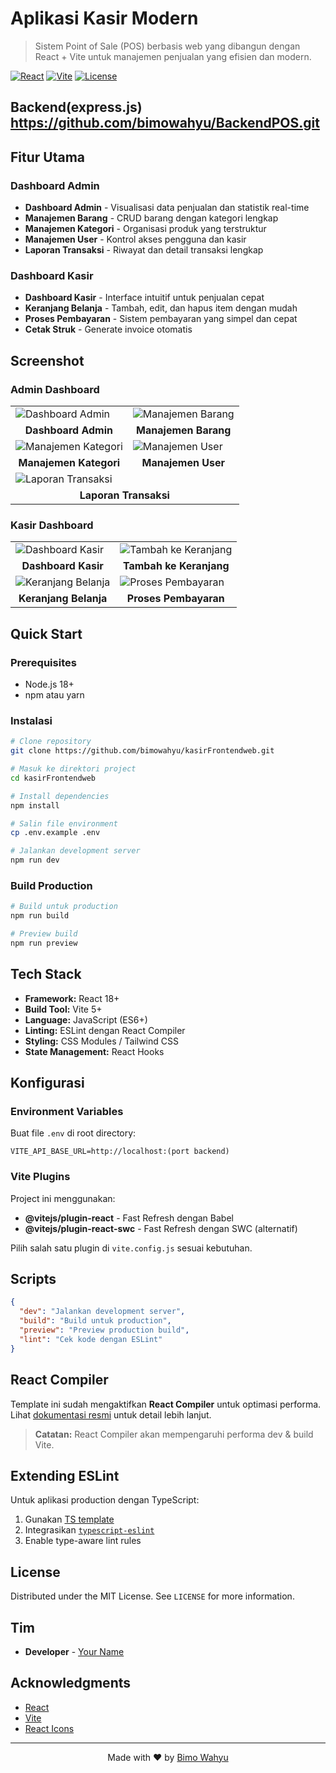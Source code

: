 #  Aplikasi Kasir Modern

> Sistem Point of Sale (POS) berbasis web yang dibangun dengan React + Vite untuk manajemen penjualan yang efisien dan modern.

[![React](https://img.shields.io/badge/React-18+-61DAFB?style=for-the-badge&logo=react&logoColor=white)](https://reactjs.org/)
[![Vite](https://img.shields.io/badge/Vite-5+-646CFF?style=for-the-badge&logo=vite&logoColor=white)](https://vitejs.dev/)
[![License](https://img.shields.io/badge/License-MIT-green?style=for-the-badge)](LICENSE)

## Backend(express.js) https://github.com/bimowahyu/BackendPOS.git
##  Fitur Utama

### Dashboard Admin
-  **Dashboard Admin** - Visualisasi data penjualan dan statistik real-time
-  **Manajemen Barang** - CRUD barang dengan kategori lengkap
-  **Manajemen Kategori** - Organisasi produk yang terstruktur
-  **Manajemen User** - Kontrol akses pengguna dan kasir
-  **Laporan Transaksi** - Riwayat dan detail transaksi lengkap

###  Dashboard Kasir
- **Dashboard Kasir** - Interface intuitif untuk penjualan cepat
- **Keranjang Belanja** - Tambah, edit, dan hapus item dengan mudah
- **Proses Pembayaran** - Sistem pembayaran yang simpel dan cepat
- **Cetak Struk** - Generate invoice otomatis

##  Screenshot

### Admin Dashboard

<table>
  <tr>
    <td><img src="dashboardAdmin.jpg" alt="Dashboard Admin" /></td>
    <td><img src="barangAdmin.jpg" alt="Manajemen Barang" /></td>
  </tr>
  <tr>
    <td align="center"><b>Dashboard Admin</b></td>
    <td align="center"><b>Manajemen Barang</b></td>
  </tr>
  <tr>
    <td><img src="kategoriAdmin.jpg" alt="Manajemen Kategori" /></td>
    <td><img src="userListAdmin.jpg" alt="Manajemen User" /></td>
  </tr>
  <tr>
    <td align="center"><b>Manajemen Kategori</b></td>
    <td align="center"><b>Manajemen User</b></td>
  </tr>
  <tr>
    <td colspan="2"><img src="transaksiListAdmin.jpg" alt="Laporan Transaksi" /></td>
  </tr>
  <tr>
    <td align="center" colspan="2"><b>Laporan Transaksi</b></td>
  </tr>
</table>

### Kasir Dashboard

<table>
  <tr>
    <td><img src="dashboardKasir.jpg" alt="Dashboard Kasir" /></td>
    <td><img src="addCartKasir.jpg" alt="Tambah ke Keranjang" /></td>
  </tr>
  <tr>
    <td align="center"><b>Dashboard Kasir</b></td>
    <td align="center"><b>Tambah ke Keranjang</b></td>
  </tr>
  <tr>
    <td><img src="cartKasir.jpg" alt="Keranjang Belanja" /></td>
    <td><img src="pembayaranKasir.jpg" alt="Proses Pembayaran" /></td>
  </tr>
  <tr>
    <td align="center"><b>Keranjang Belanja</b></td>
    <td align="center"><b>Proses Pembayaran</b></td>
  </tr>
</table>

##  Quick Start

### Prerequisites

- Node.js 18+ 
- npm atau yarn

### Instalasi

```bash
# Clone repository
git clone https://github.com/bimowahyu/kasirFrontendweb.git

# Masuk ke direktori project
cd kasirFrontendweb

# Install dependencies
npm install

# Salin file environment
cp .env.example .env

# Jalankan development server
npm run dev
```

### Build Production

```bash
# Build untuk production
npm run build

# Preview build
npm run preview
```

##  Tech Stack

- **Framework:** React 18+
- **Build Tool:** Vite 5+
- **Language:** JavaScript (ES6+)
- **Linting:** ESLint dengan React Compiler
- **Styling:** CSS Modules / Tailwind CSS
- **State Management:** React Hooks

## Konfigurasi

### Environment Variables

Buat file `.env` di root directory:

```env
VITE_API_BASE_URL=http://localhost:(port backend)
```

### Vite Plugins

Project ini menggunakan:

- **@vitejs/plugin-react** - Fast Refresh dengan Babel
- **@vitejs/plugin-react-swc** - Fast Refresh dengan SWC (alternatif)

Pilih salah satu plugin di `vite.config.js` sesuai kebutuhan.

##  Scripts

```json
{
  "dev": "Jalankan development server",
  "build": "Build untuk production",
  "preview": "Preview production build",
  "lint": "Cek kode dengan ESLint"
}
```

##  React Compiler

Template ini sudah mengaktifkan **React Compiler** untuk optimasi performa. Lihat [dokumentasi resmi](https://react.dev/learn/react-compiler) untuk detail lebih lanjut.

>  **Catatan:** React Compiler akan mempengaruhi performa dev & build Vite.

## Extending ESLint

Untuk aplikasi production dengan TypeScript:

1. Gunakan [TS template](https://github.com/vitejs/vite/tree/main/packages/create-vite/template-react-ts)
2. Integrasikan [`typescript-eslint`](https://typescript-eslint.io)
3. Enable type-aware lint rules


##  License

Distributed under the MIT License. See `LICENSE` for more information.

##  Tim

- **Developer** - [Your Name](https://github.com/yourusername)

## Acknowledgments

- [React](https://reactjs.org/)
- [Vite](https://vitejs.dev/)
- [React Icons](https://react-icons.github.io/react-icons/)

---

<div align="center">
  Made with ❤️ by <a href="https://github.com/bimowahyu">Bimo Wahyu</a>
</div>
